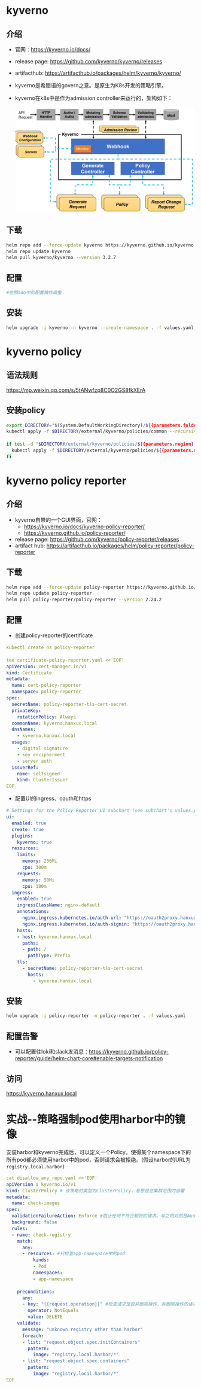 # kyverno

## 介绍

- 官网：https://kyverno.io/docs/

- release page: https://github.com/kyverno/kyverno/releases

- artifacthub: https://artifacthub.io/packages/helm/kyverno/kyverno/

- kyverno是希腊语的govern之意。是原生为K8s开发的策略引擎。

- kyverno在k8s中是作为admission controller来运行的，架构如下：

  ![image-20241122100328010](https://raw.githubusercontent.com/hangx969/upload-images-md/main/202411221003152.png)

## 下载

~~~sh
helm repo add --force-update kyverno https://kyverno.github.io/kyverno
helm repo update kyverno
helm pull kyverno/kyverno --version 3.2.7
~~~

## 配置

~~~yaml
#仿照ado中的配置稍作调整
~~~

## 安装

~~~sh
helm upgrade -i kyverno -n kyverno --create-namespace . -f values.yaml
~~~

# kyverno policy

## 语法规则

https://mp.weixin.qq.com/s/5tANwfzp8C0O2GS8fkXErA

## 安装policy

~~~sh
export DIRECTORY="$(System.DefaultWorkingDirectory)/${{parameters.folder}}"
kubectl apply -f $DIRECTORY/external/kyverno/policies/common --recursive

if test -d "$DIRECTORY/external/kyverno/policies/${{parameters.region}}"; then
  kubectl apply -f $DIRECTORY/external/kyverno/policies/${{parameters.region}} --recursive
fi
~~~

# kyverno policy reporter

## 介绍

- kyverno自带的一个GUI界面，官网：
  - https://kyverno.io/docs/kyverno-policy-reporter/
  - https://kyverno.github.io/policy-reporter/
- release page: https://github.com/kyverno/policy-reporter/releases
- artifact hub: https://artifacthub.io/packages/helm/policy-reporter/policy-reporter

## 下载

~~~sh
helm repo add --force-update policy-reporter https://kyverno.github.io/policy-reporter
helm repo update policy-reporter
helm pull policy-reporter/policy-reporter --version 2.24.2
~~~

## 配置

- 创建policy-reporter的certificate

~~~yaml
kubectl create ns policy-reporter

tee certificate-policy-reporter.yaml <<'EOF'
apiVersion: cert-manager.io/v1
kind: Certificate
metadata:
  name: cert-policy-reporter
  namespace: policy-reporter
spec:
  secretName: policy-reporter-tls-cert-secret
  privateKey:
    rotationPolicy: Always
  commonName: kyverno.hanxux.local
  dnsNames:
    - kyverno.hanxux.local
  usages:
    - digital signature
    - key encipherment
    - server auth
  issuerRef:
    name: selfsigned
    kind: ClusterIssuer
EOF
~~~

- 配置UI的ingress、oauth和https

~~~yaml
# Settings for the Policy Reporter UI subchart (see subchart's values.yaml)
ui:
  enabled: true
  create: true
  plugins:
    kyverno: true
  resources:
    limits:
      memory: 256Mi
      cpu: 300m
    requests:
      memory: 50Mi
      cpu: 100m
  ingress:
    enabled: true
    ingressClassName: nginx-default
    annotations:
      nginx.ingress.kubernetes.io/auth-url: "https://oauth2proxy.hanxux.local/oauth2/auth"
      nginx.ingress.kubernetes.io/auth-signin: "https://oauth2proxy.hanxux.local/oauth2/start?rd=https%3A%2F%2Fkyverno.hanxux.local"
    hosts:
    - host: kyverno.hanxux.local
      paths:
      - path: /
        pathType: Prefix
    tls:
      - secretName: policy-reporter-tls-cert-secret
        hosts:
          - kyverno.hanxux.local
~~~

## 安装

~~~sh
helm upgrade -i policy-reporter -n policy-reporter . -f values.yaml
~~~

## 配置告警

- 可以配置往loki和slack发消息：https://kyverno.github.io/policy-reporter/guide/helm-chart-core#enable-targets-notification

## 访问

https://kyverno.hanxux.local

# 实战--策略强制pod使用harbor中的镜像

安装harbor和kyverno完成后，可以定义一个Policy，使得某个namespace下的所有pod都必须使用harbor中的pod，否则请求会被拒绝。(假设harbor的URL为`registry.local.harbor`)

~~~yaml
cat disallow_any_repo.yaml <<'EOF'
apiVersion : kyverno.io/v1
kind: ClusterPolicy # 该策略的类型为ClusterPolicy，意思是在集群范围内部署
metadata:
  name: check-images
spec:
  validationFailureAction: Enforce #阻止任何不符合规则的请求。与之相对的是Audit，会将审计信息发送给审计工具，而不阻止。
  background: false
  rules:
  - name: check-registry
    match:
      any:
      - resources: #只检查app-namespace中的pod
          kinds:
          - Pod
          namespaces:
          - app-namespace

    preconditions:
      any:
      - key: "{{request.operation}}" #检查请求是否非删除操作，非删除操作的话才继续后续评估。
        operator: NotEquals
        value: DELETE
    validate:
      message: "unknown registry other than harbor"
      foreach:
      - list: "request.object.spec.initContainers"
        pattern:
          image: "registry.local.harbor/*"
      - list: "request.object.spec.containers"
        pattern:
          image: "registry.local.harbor/*"
EOF
~~~
